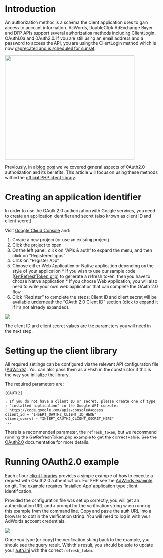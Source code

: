 # Introduction #

An authorization method is a schema the client application uses to gain access to account information. AdWords, DoubleClick AdExchange Buyer and DFP APIs support several authorization methods including ClientLogin, OAuth1.0a and OAuth2.0. If you are still using an email address and a password to access the API, you are using the ClientLogin method which is now [deprecated and is scheduled for sunset](https://developers.google.com/accounts/docs/AuthForInstalledApps).

<a href='http://www.youtube.com/watch?feature=player_embedded&v=KetKPhxY4Js' target='_blank'><img src='http://img.youtube.com/vi/KetKPhxY4Js/0.jpg' width='425' height=344 /></a>

Previously, in a [blog post](http://googleadsdeveloper.blogspot.com/2012/08/oauth-in-ads-apis.html) we've covered general aspects of OAuth2.0 authorization and its benefits. This article will focus on using these methods within the [official PHP client library](http://code.google.com/p/google-api-adwords-php).

# Creating an application identifier #

In order to use the OAuth 2.0 authorization with Google services, you need to create an application identifier and secret (also known as client ID and client secret).

Visit [Google Cloud Console](https://cloud.google.com/console) and:
  1. Create a new project (or use an existing project)
  1. Click the project to open
  1. On the left panel, click on “APIs & auth” to expand the menu, and then click on “Registered apps”
  1. Click on “Register App”
  1. Choose either Web Application or Native application depending on the style of your application
    * If you wish to use our sample code ([GetRefreshToken.php](https://code.google.com/p/google-api-adwords-php/source/browse/examples/AdWords/Auth/GetRefreshToken.php)) to generate a refresh token, then you have to choose Native application
    * If you choose Web Application, you will also need to write your own web application that can complete the OAuth 2.0 flow
  1. Click “Register” to complete the steps;  Client ID and client secret will be available underneath the “OAuth 2.0 Client ID” section (click to expand it if it’s not already expanded).

<img src='https://lh5.googleusercontent.com/-pIBySF-6Zkw/Up4dEDu3b5I/AAAAAAAAAfk/n1ydyPtn4lc/w870-h478-no/screen-for-wiki.png' />

The client ID and client secret values are the parameters you will need in the next step.

# Setting up the client library #

All required settings can be configured via the relevant API configuration file ([AdWords](https://code.google.com/p/google-api-adwords-php/source/browse/src/Google/Api/Ads/AdWords/auth.ini)). You can also pass them as a Hash in the constructor if this is the way you initialize the library.

The required parameters are:
```
[OAUTH2]

; If you do not have a client ID or secret, please create one of type
; "installed application" in the Google API console:
; https://code.google.com/apis/console#access
client_id = "INSERT_OAUTH2_CLIENT_ID_HERE"
client_secret = "INSERT_OAUTH2_CLIENT_SECRET_HERE"
...
```

There is a recommended parameter, the ` refresh_token `, but we recommend running the [GetRefreshToken.php example](https://code.google.com/p/google-api-adwords-php/source/browse/examples/AdWords/Auth/GetRefreshToken.php) to get the correct value. See the [OAuth2.0](https://developers.google.com/accounts/docs/OAuth2InstalledApp) documentation for more details.

# Running OAuth2.0 example #

Each of our [client libraries](https://developers.google.com/adwords/api/docs/clientlibraries) provides a simple example of how to execute a request with OAuth2.0 authentication. For PHP see the [AdWords example](https://code.google.com/p/google-api-adwords-php/source/browse/examples/AdWords/Auth/GetRefreshToken.php) on git. The example requires ‘Installed App’ application type client identification.

Provided the configuration file was set up correctly, you will get an authentication URL and a  prompt for the verification string when running this example from the command line. Copy and paste the auth URL into a browser to obtain the verification string. You will need to log in with your AdWords account credentials.

<img src='https://lh3.googleusercontent.com/-JT98Oob54ro/UGBKTDeCjkI/AAAAAAAAAHM/oU7D0D1nJc0/s716/blog1.png' />

Once you type (or copy) the verification string back to the example, you should see the query result. With this result, you should be able to update your [auth.ini](https://code.google.com/p/google-api-adwords-php/source/browse/src/Google/Api/Ads/AdWords/auth.ini#19) with the correct ` refresh_token `.